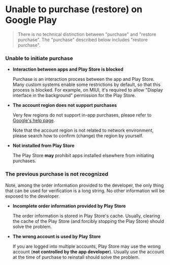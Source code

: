 # Unable to purchase (restore) on Google Play

> There is no technical distinction between "purchase" and "restore purchase". The "purchase" described below includes "restore purchase".

### Unable to initiate purchase

* **Interaction between apps and Play Store is blocked**

  Purchase is an interaction process between the app and Play Store. Many custom systems enable some restrictions by default, so that this process is blocked. For example, on MIUI, it's required to allow "Display interface in the background" permission for the Play Store.

* **The account region does not support purchases**

  Very few regions do not support in-app purchases, please refer to [Google's help page](https://support.google.com/googleplay/android-developer/table/3541286).

  Note that the account region is not related to network environment, please search how to confirm (change) the region by yourself.

* **Not installed from Play Store**

  The Play Store **may** prohibit apps installed elsewhere from initiating purchases.

### The previous purchase is not recognized

Note, among the order information provided to the developer, the only thing that can be used for verification is a long string. No other information will be exposed to the developer.

* **Incomplete order information provided by Play Store**
  
  The order information is stored in Play Store's cache. Usually, clearing the cache of the Play Store (and forcibly stopping the Play Store) should solve the problem.

* **The wrong account is used by Play Store**

  If you are logged into multiple accounts, Play Store may use the wrong account (**not controlled by the app developer**). Usually use the account at the time of purchase to reinstall should solve the problem.